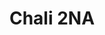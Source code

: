 ---
title: "Chali 2NA"
summary: "The Los Angeles, California baritone rapper best known as Chali 2NA has been referred to as the ambassador for - though he is well-known for being a member of J5. He also was a founding member of Ozomatli, and though he is no longer an official part of the group, he has appeared on a number of their subsequent albums. Prior to those two groups, he was a member of the group Unity Committee."
slug: "chali-2na"
image: "chali-2na.jpg"
apple_music_artist_url: "https://music.apple.com/gb/artist/chali-2na/147987938"
wikipedia_url: "https://en.wikipedia.org/wiki/Chali_2na"
---
